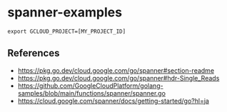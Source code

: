 # spanner-examples

```
export GCLOUD_PROJECT=[MY_PROJECT_ID]
```

## References
- https://pkg.go.dev/cloud.google.com/go/spanner#section-readme
- https://pkg.go.dev/cloud.google.com/go/spanner#hdr-Single_Reads
- https://github.com/GoogleCloudPlatform/golang-samples/blob/main/functions/spanner/spanner.go
- https://cloud.google.com/spanner/docs/getting-started/go?hl=ja